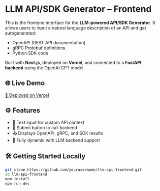 # LLM API/SDK Generator – Frontend

This is the frontend interface for the **LLM-powered API/SDK Generator**. It allows users to input a natural language description of an API and get autogenerated:

- OpenAPI (REST API documentation)
- gRPC Protobuf definitions
- Python SDK code

Built with **Next.js**, deployed on **Vercel**, and connected to a **FastAPI backend** using the OpenAI GPT model.

## 🌐 Live Demo

[🔗 Deployed on Vercel](https://llm-api-frontend.vercel.app)

## ⚙️ Features

- 📄 Text input for custom API context
- 🚀 Submit button to call backend
- 📤 Displays OpenAPI, gRPC, and SDK results
- 🔁 Fully dynamic with LLM backend support

## 🛠️ Getting Started Locally

```bash
git clone https://github.com/yourusername/llm-api-frontend.git
cd llm-api-frontend
npm install
npm run dev
